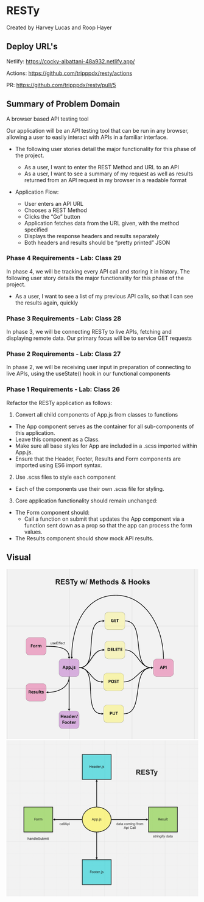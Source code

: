 # RESTy

Created by Harvey Lucas and Roop Hayer

## Deploy URL's

Netlify: https://cocky-albattani-48a932.netlify.app/

Actions: https://github.com/tripppdx/resty/actions

PR: https://github.com/tripppdx/resty/pull/5

## Summary of Problem Domain

A browser based API testing tool

Our application will be an API testing tool that can be run in any browser, allowing a user to easily interact with APIs in a familiar interface.

- The following user stories detail the major functionality for this phase of the project.

  - As a user, I want to enter the REST Method and URL to an API
  - As a user, I want to see a summary of my request as well as results returned from an API request in my browser in a readable format

- Application Flow:

  - User enters an API URL
  - Chooses a REST Method
  - Clicks the “Go” button
  - Application fetches data from the URL given, with the method specified
  - Displays the response headers and results separately
  - Both headers and results should be “pretty printed” JSON


### Phase 4 Requirements - Lab: Class 29

In phase 4, we will be tracking every API call and storing it in history. The following user story details the major functionality for this phase of the project.

- As a user, I want to see a list of my previous API calls, so that I can see the results again, quickly

### Phase 3 Requirements - Lab: Class 28

In phase 3, we will be connecting RESTy to live APIs, fetching and displaying remote data. Our primary focus will be to service GET requests

### Phase 2 Requirements - Lab: Class 27

In phase 2, we will be receiving user input in preparation of connecting to live APIs, using the useState() hook in our functional components

### Phase 1 Requirements - Lab: Class 26

Refactor the RESTy application as follows:

1. Convert all child components of App.js from classes to functions

- The App component serves as the container for all sub-components of this application.
- Leave this component as a Class.
- Make sure all base styles for App are included in a .scss imported within App.js.
- Ensure that the Header, Footer, Results and Form components are imported using ES6 import syntax.

2. Use .scss files to style each component

- Each of the components use their own .scss file for styling.

3. Core application functionality should remain unchanged:

- The Form component should:
  - Call a function on submit that updates the App component via a function sent down as a prop so that the app can process the form values.
- The Results component should show mock API results.

## Visual

![RESTy API](./assets/resty-api.png)
![RESTy](./assets/resty.png)
